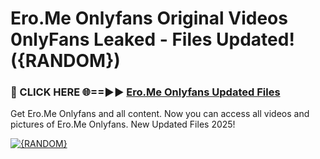 # Ero.Me Onlyfans Original Videos 0nlyFans Leaked - Files Updated! ({RANDOM})

<h3>🔴 CLICK HERE 🌐==►► <a href="https://betterlinks.top/A2PfLJ" rel="nofollow">Ero.Me Onlyfans Updated Files</a></h3>

Get Ero.Me Onlyfans and all content. Now you can access all videos and pictures of Ero.Me Onlyfans. New Updated Files 2025!

[![{RANDOM}](https://i.imgur.com/ppqm5kG.gif)](https://betterlinks.top/A2PfLJ)
